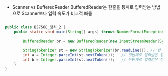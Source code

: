 * Scanner vs BufferedReader
BufferedReader는 한줄을 통째로 입력받는 방법으로 Scanner보다 입력 속도가 비교적 빠름

```java

public class BJ7568_덩치_2 {
	public static void main(String[] args) throws NumberFormatException, IOException {
		
		BufferedReader br = new BufferedReader(new InputStreamReader(System.in));
		
		StringTokenizer st = new StringTokenizer(br.readLine()); // 한 줄을 읽고 공백을 기준으로 토큰화
		int a = Integer.parseInt(st.nextToken());	// 첫번째로 입력받은 정수
		int b = Integer.parseInt(st.nextToken());	// 두번째로 입력받은 정수
	}
}
```